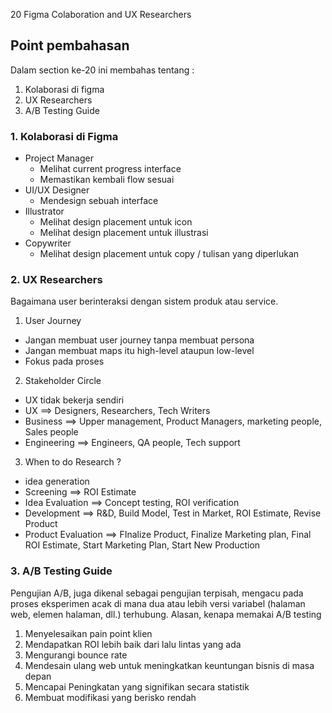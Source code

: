 20 Figma Colaboration and UX Researchers

## Point pembahasan 
Dalam section ke-20 ini membahas tentang :
1. Kolaborasi di figma
2. UX Researchers
3. A/B Testing Guide

### 1. Kolaborasi di Figma 
- Project Manager 
    - Melihat current progress interface 
    - Memastikan kembali flow sesuai
- UI/UX Designer
    - Mendesign sebuah interface
- Illustrator
    - Melihat design placement untuk icon 
    - Melihat design placement untuk illustrasi
- Copywriter 
    - Melihat design placement untuk copy / tulisan yang diperlukan

### 2. UX Researchers
Bagaimana user berinteraksi dengan sistem produk atau service.
1. User Journey
- Jangan membuat user journey tanpa membuat persona
- Jangan membuat maps itu high-level ataupun low-level
- Fokus pada proses
2. Stakeholder Circle
- UX tidak bekerja sendiri 
- UX ==> Designers, Researchers, Tech Writers
- Business ==> Upper management, Product Managers, marketing people, Sales people
- Engineering ==> Engineers, QA people, Tech support
3. When to do Research ? 
- idea generation
- Screening ==> ROI Estimate
- Idea Evaluation ==> Concept testing, ROI verification
- Development ==> R&D, Build Model, Test in Market, ROI Estimate, Revise Product 
- Product Evaluation ==> FInalize Product, Finalize Marketing plan, Final ROI Estimate, Start Marketing Plan, Start New Production

### 3. A/B Testing Guide
Pengujian A/B, juga dikenal sebagai pengujian terpisah, mengacu pada proses eksperimen acak di mana dua atau lebih versi variabel (halaman web, elemen halaman, dll.) terhubung.
Alasan, kenapa memakai A/B testing
1. Menyelesaikan pain point klien
2. Mendapatkan ROI lebih baik dari lalu lintas yang ada
3. Mengurangi bounce rate
4. Mendesain ulang web untuk meningkatkan keuntungan bisnis di masa depan
5. Mencapai Peningkatan yang signifikan secara statistik
6. Membuat modifikasi yang berisko rendah